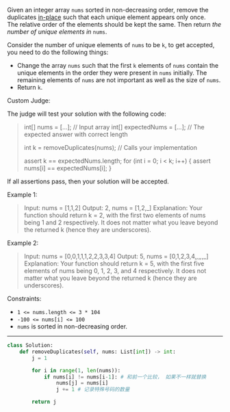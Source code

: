 Given an integer array `nums` sorted in non-decreasing order, remove the duplicates [in-place](https://en.wikipedia.org/wiki/In-place_algorithm) such that each unique element appears only once. The relative order of the elements should be kept the same. Then return _the number of unique elements in_ `nums`.

Consider the number of unique elements of `nums` to be `k`, to get accepted, you need to do the following things:

- Change the array `nums` such that the first `k` elements of `nums` contain the unique elements in the order they were present in `nums` initially. The remaining elements of `nums` are not important as well as the size of `nums`.
- Return `k`.

Custom Judge:

The judge will test your solution with the following code:

> int[] nums = [...]; // Input array
> int[] expectedNums = [...]; // The expected answer with correct length
> 
> int k = removeDuplicates(nums); // Calls your implementation
> 
> assert k == expectedNums.length;
> for (int i = 0; i < k; i++) {
>     assert nums[i] == expectedNums[i];
> }

If all assertions pass, then your solution will be accepted.

Example 1:
> Input: nums = [1,1,2]
> Output: 2, nums = [1,2,_]
> Explanation: Your function should return k = 2, with the first two elements of nums being 1 and 2 respectively.
> It does not matter what you leave beyond the returned k (hence they are underscores).

Example 2:
> Input: nums = [0,0,1,1,1,2,2,3,3,4]
> Output: 5, nums = [0,1,2,3,4,_,_,_,_,_]
> Explanation: Your function should return k = 5, with the first five elements of nums being 0, 1, 2, 3, and 4 respectively.
> It does not matter what you leave beyond the returned k (hence they are underscores).

Constraints:
- `1 <= nums.length <= 3 * 104`
- `-100 <= nums[i] <= 100`
- `nums` is sorted in non-decreasing order.

---

```python
class Solution:
    def removeDuplicates(self, nums: List[int]) -> int:
        j = 1 

        for i in range(1, len(nums)):
            if nums[i] != nums[i-1]: # 和前一个比较， 如果不一样就替换
                nums[j] = nums[i] 
                j += 1 # 记录特殊号码的数量

        return j
```